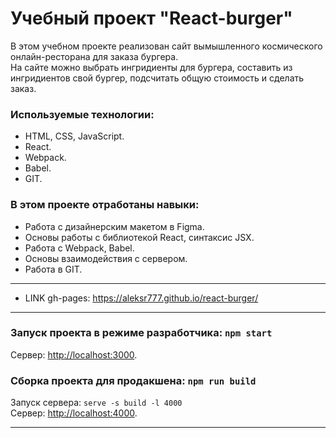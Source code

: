 # Учебный проект "React-burger"

В этом учебном проекте реализован сайт вымышленного космического онлайн-ресторана для заказа бургера.<br>
На сайте можно выбрать ингридиенты для бургера, составить из ингридиентов свой бургер, подсчитать общую стоимость и сделать заказ.

### Используемые технологии:
* HTML, CSS, JavaScript.
* React.  
* Webpack.
* Babel.
* GIT.

### В этом проекте отработаны навыки:
* Работа с дизайнерским макетом в Figma.
* Основы работы с библиотекой React, синтаксис JSX.
* Работа с Webpack, Babel.
* Основы взаимодействия с сервером.
* Работа в GIT.

--------------

* LINK gh-pages: <https://aleksr777.github.io/react-burger/>

--------------

### Запуск проекта в режиме разработчика: `npm start`<br>
Сервер: <http://localhost:3000>.<br>

### Сборка проекта для продакшена: `npm run build`<br>
Запуск сервера: `serve -s build -l 4000`<br>
Сервер: <http://localhost:4000>.<br>

--------------
